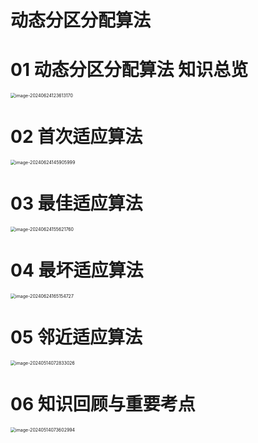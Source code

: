 # 动态分区分配算法



# 01 动态分区分配算法 知识总览

<img src="https://cvp.oss-cn-shanghai.aliyuncs.com/picgo/202406241236283.png" alt="image-20240624123613170" style="zoom:50%;" />



# 02 首次适应算法

<img src="https://cvp.oss-cn-shanghai.aliyuncs.com/picgo/202406241459334.png" alt="image-20240624145905999" style="zoom:50%;" />



# 03 最佳适应算法

<img src="https://cvp.oss-cn-shanghai.aliyuncs.com/picgo/202406241556929.png" alt="image-20240624155621760" style="zoom:50%;" />



# 04 最坏适应算法

<img src="https://cvp.oss-cn-shanghai.aliyuncs.com/picgo/202406241651937.png" alt="image-20240624165154727" style="zoom:50%;" />



# 05 邻近适应算法

<img src="https://cvp.oss-cn-shanghai.aliyuncs.com/picgo/202405140728279.png" alt="image-20240514072833026" style="zoom:50%;" />



# 06 知识回顾与重要考点

<img src="https://cvp.oss-cn-shanghai.aliyuncs.com/picgo/202405140736122.png" alt="image-20240514073602994" style="zoom:50%;" />
